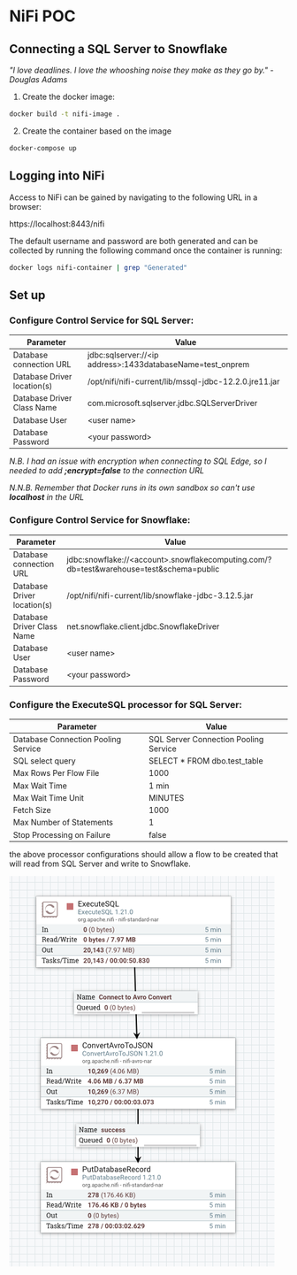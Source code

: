 # NiFi POC 
## Connecting a SQL Server to Snowflake

*"I love deadlines. I love the whooshing noise they make as they go by." - Douglas Adams*

1. Create the docker image:
```bash
docker build -t nifi-image .
```
2. Create the container based on the image
```bash
docker-compose up
```
## Logging into NiFi

Access to NiFi can be gained by navigating to the following URL in a browser:


https://localhost:8443/nifi

The default username and password are both generated and can be collected by running the following command once the container is running:
```bash
docker logs nifi-container | grep "Generated"
```

## Set up 
### Configure Control Service for SQL Server:
| Parameter | Value |
| --- | --- |
|Database connection URL | jdbc:sqlserver://\<ip address>:1433databaseName=test_onprem |
|Database Driver location(s) | /opt/nifi/nifi-current/lib/mssql-jdbc-12.2.0.jre11.jar |
|Database Driver Class Name | com.microsoft.sqlserver.jdbc.SQLServerDriver
| Database User | \<user name> |
| Database Password | \<your password>|

<em> N.B. I had an issue with encryption when connecting to SQL Edge, so I needed to add **;encrypt=false** to the connection URL</em>

<em>N.N.B. Remember that Docker runs in its own sandbox so can't use **localhost** in the URL</em>

### Configure Control Service for Snowflake:

| Parameter | Value |
| --- | --- |
|Database connection URL | jdbc\:snowflake://\<account>.snowflakecomputing.com/?db=test&warehouse=test&schema=public |
|Database Driver location(s) | /opt/nifi/nifi-current/lib/snowflake-jdbc-3.12.5.jar |
|Database Driver Class Name | net.snowflake.client.jdbc.SnowflakeDriver |
| Database User | \<user name> |
| Database Password | \<your password>|


### Configure the ExecuteSQL processor for SQL Server:

| Parameter | Value |
| --- | --- |
|Database Connection Pooling Service | SQL Server Connection Pooling Service |
|SQL select query | SELECT * FROM dbo.test_table |
| Max Rows Per Flow File | 1000 |
| Max Wait Time | 1 min |
| Max Wait Time Unit | MINUTES |
| Fetch Size | 1000 |
| Max Number of Statements | 1 |
| Stop Processing on Failure | false |

the above processor configurations should allow a flow to be created that will read from SQL Server and write to Snowflake.

![Pipline to Snowflake](./images/pipeline%20to%20Snowflake.png)
